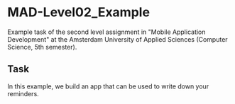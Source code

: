 # MAD-Level02_Example
Example task of the second level assignment in "Mobile Application Development" at the Amsterdam University of Applied Sciences (Computer Science, 5th semester).

## Task
In this example, we build an app that can be used to write down your reminders.
